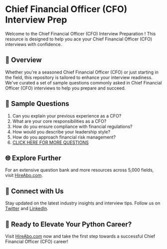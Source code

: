 # Chief Financial Officer (CFO) Interview Prep

Welcome to the Chief Financial Officer (CFO) Interview Preparation ! This resource is designed to help you ace your Chief Financial Officer (CFO) interviews with confidence.

## 🚀 Overview

Whether you're a seasoned Chief Financial Officer (CFO) or just starting in the field, this repository is tailored to enhance your interview readiness. We've curated a set of sample questions commonly asked in Chief Financial Officer (CFO) interviews to help you prepare and succeed.

## 📝 Sample Questions

1. Can you explain your previous experience as a CFO?
2. What are your core responsibilities as a CFO?
3. How do you ensure compliance with financial regulations?
4. How would you describe your leadership style?
5. How do you approach financial risk management?
6. [CLICK HERE FOR MORE QUESTIONS](https://hireabo.com/job/1_2_18/Chief%20Financial%20Officer%20CFO)

## 🌐 Explore Further

For an extensive question bank and more resources across 5,000 fields, visit [HireAbo.com](https://www.hireabo.com).

## 📱 Connect with Us

Stay updated on the latest industry insights and interview tips. Follow us on [Twitter](https://twitter.com/hireabo) and [LinkedIn](https://www.linkedin.com/in/hire-abo-3609972a8/).

## 🚀 Ready to Elevate Your Python Career?

Visit [HireAbo.com](https://www.hireabo.com) now and take the first step towards a successful Chief Financial Officer (CFO) career!